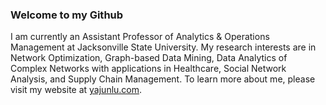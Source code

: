 ### Welcome to my Github
I am currently an Assistant Professor of Analytics & Operations Management at Jacksonville State University. My research interests are in Network Optimization, Graph-based Data Mining, Data Analytics of Complex Networks with applications in Healthcare, Social Network Analysis, and Supply Chain Management. To learn more about me, please visit my website at [yajunlu.com](http:yajunlu.com).

